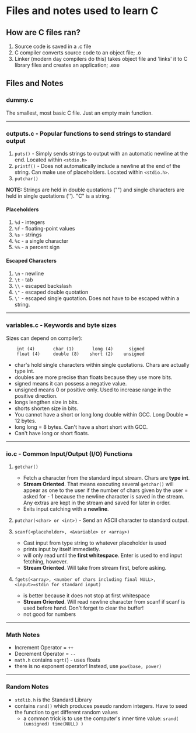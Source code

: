 # Files and notes used to learn C

## How are C files ran?
1. Source code is saved in a .c file
2. C compiler converts source code to an object file; .o
3. Linker (modern day compilers do this) takes object file and 'links' it to C library files and creates an application; .exe


## Files and Notes


### dummy.c
The smallest, most basic C file. Just an empty main function.

-------

### outputs.c - Popular functions to send strings to standard output
1. `puts()` - Simply sends strings to output with an automatic newline at the end. Located within `<stdio.h>`
2. `printf()` - Does not automatically include a newline at the end of the string. Can make use of placeholders. Located within `<stdio.h>`.
3. `putchar()`

**NOTE:** Strings are held in double quotations ("") and single characters are held in single quotations (''). "C" is a string.

  #### Placeholders
  1. `%d` - integers
  2. `%f` - floating-point values
  3. `%s` - strings
  4. `%c` - a single character
  5. `%%` - a percent sign
  
  #### Escaped Characters
  1. `\n` - newline
  2. `\t` - tab
  3. `\\` - escaped backslash
  4. `\"` - escaped double quotation
  5. `\'` - escaped single quotation. Does not have to be escaped within a string.
  
-------

### variables.c - Keywords and byte sizes
Sizes can depend on compiler):
```
    int (4)       char (1)       long (4)      signed
    float (4)     double (8)    short (2)    unsigned
```
  - char's hold single characters within single quotations. Chars are actually type int.
  - doubles are more precise than floats because they use more bits.
  - signed means it can possess a negative value.
  - unsigned means 0 or positive only. Used to increase range in the positive direction.
  - longs lengthen size in bits.
  - shorts shorten size in bits.
  - You cannot have a short or long long double within GCC. Long Double = 12  bytes.
  - long long = 8 bytes. Can't have a short short with GCC.
  - Can't have long or short floats.

----

### io.c - Common Input/Output (I/O) Functions

1. `getchar()` 
   - Fetch a character from the standard input stream. Chars are **type int**.
   - **Stream Oriented**. That means executing several `getchar()` will appear as one to the user if the number of chars given by the user = asked for - 1 because the newline character is saved in the stream. Any extras are kept in the stream and saved for later in order.
   - Exits input catching with a **newline**.

2. `putchar(<char> or <int>)` - Send an ASCII character to standard output.

3. `scanf(<placeholder>, <&variable> or <array>)`
   - Cast input from type string to whatever placeholder is used
   - prints input by itself immedietly.
   - will only read until the **first whitespace**. Enter is used to end input fetching, however.
   - **Stream Oriented**. Will take from stream first, before asking.

4. `fgets(<array>, <number of chars including final NULL>, <input>=stdin for standard input)`
   - is better because it does not stop at first whitespace
   - **Stream Oriented**. Will read newline character from scanf if scanf is used before hand. Don't forget to clear the buffer!
   - not good for numbers

------

### Math Notes
- Increment Operator = `++`
- Decrement Operator = `--`
- `math.h` contains `sqrt(`) - uses floats
- there is no exponent operator! Instead, use `pow(base, power)`

------

### Random Notes
- `stdlib.h` is the Standard Library
- contains `rand()` which produces pseudo random integers. Have to seed the function to get different random values
  - a common trick is to use the computer's inner time value:
    `srand( (unsigned) time(NULL) )`

